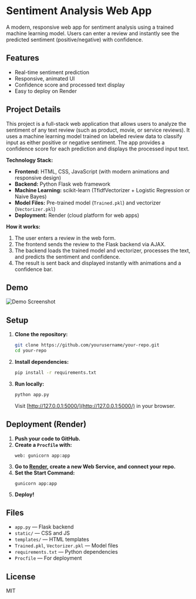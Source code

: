 # Sentiment Analysis Web App

A modern, responsive web app for sentiment analysis using a trained machine learning model. Users can enter a review and instantly see the predicted sentiment (positive/negative) with confidence.

## Features
- Real-time sentiment prediction
- Responsive, animated UI
- Confidence score and processed text display
- Easy to deploy on Render

## Project Details
This project is a full-stack web application that allows users to analyze the sentiment of any text review (such as product, movie, or service reviews). It uses a machine learning model trained on labeled review data to classify input as either positive or negative sentiment. The app provides a confidence score for each prediction and displays the processed input text.

**Technology Stack:**
- **Frontend:** HTML, CSS, JavaScript (with modern animations and responsive design)
- **Backend:** Python Flask web framework
- **Machine Learning:** scikit-learn (TfidfVectorizer + Logistic Regression or Naive Bayes)
- **Model Files:** Pre-trained model (`Trained.pkl`) and vectorizer (`Vectorizer.pkl`)
- **Deployment:** Render (cloud platform for web apps)

**How it works:**
1. The user enters a review in the web form.
2. The frontend sends the review to the Flask backend via AJAX.
3. The backend loads the trained model and vectorizer, processes the text, and predicts the sentiment and confidence.
4. The result is sent back and displayed instantly with animations and a confidence bar.

## Demo
![Demo Screenshot](demo.png)

## Setup
1. **Clone the repository:**
   ```sh
   git clone https://github.com/yourusername/your-repo.git
   cd your-repo
   ```
2. **Install dependencies:**
   ```sh
   pip install -r requirements.txt
   ```
3. **Run locally:**
   ```sh
   python app.py
   ```
   Visit [http://127.0.0.1:5000/](http://127.0.0.1:5000/) in your browser.

## Deployment (Render)
1. **Push your code to GitHub.**
2. **Create a `Procfile` with:**
   ```
   web: gunicorn app:app
   ```
3. **Go to [Render](https://dashboard.render.com/), create a new Web Service, and connect your repo.**
4. **Set the Start Command:**
   ```
   gunicorn app:app
   ```
5. **Deploy!**

## Files
- `app.py` — Flask backend
- `static/` — CSS and JS
- `templates/` — HTML templates
- `Trained.pkl`, `Vectorizer.pkl` — Model files
- `requirements.txt` — Python dependencies
- `Procfile` — For deployment

## License
MIT 